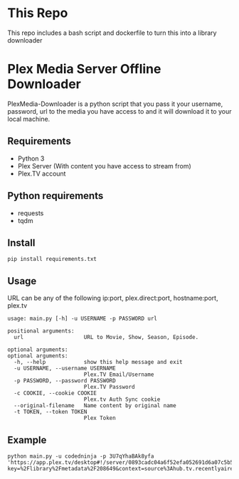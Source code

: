 # This Repo

This repo includes a bash script and dockerfile to turn this into a library downloader


# Plex Media Server Offline Downloader

PlexMedia-Downloader is a python script that you pass it your username, password, url to the media you have access to and it will download it to your local machine.

## Requirements

- Python 3
- Plex Server (With content you have access to stream from)
- Plex.TV account

## Python requirements

- requests
- tqdm

## Install

```
pip install requirements.txt
```

## Usage

URL can be any of the following ip:port, plex.direct:port, hostname:port, plex.tv

```
usage: main.py [-h] -u USERNAME -p PASSWORD url

positional arguments:
  url                   URL to Movie, Show, Season, Episode.

optional arguments:
optional arguments:
  -h, --help            show this help message and exit
  -u USERNAME, --username USERNAME
                        Plex.TV Email/Username
  -p PASSWORD, --password PASSWORD
                        Plex.TV Password
  -c COOKIE, --cookie COOKIE
                        Plex.tv Auth Sync cookie
  --original-filename   Name content by original name
  -t TOKEN, --token TOKEN
                        Plex Token
```

## Example

```
python main.py -u codedninja -p 3U7qYhaBAk8yfa 'https://app.plex.tv/desktop#!/server/0893cadc04a6f52efa052691d6a07c5b54890ca1/details?key=%2Flibrary%2Fmetadata%2F208649&context=source%3Ahub.tv.recentlyaired'
```
